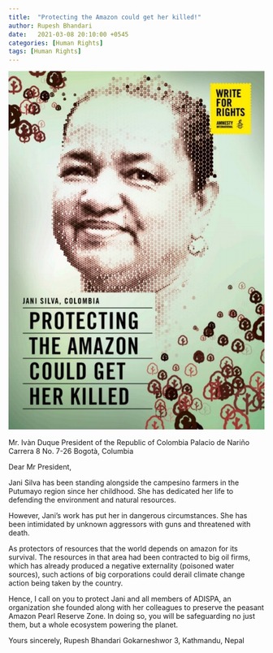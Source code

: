```yaml
---
title:  "Protecting the Amazon could get her killed!"
author: Rupesh Bhandari
date:   2021-03-08 20:10:00 +0545
categories: [Human Rights] 
tags: [Human Rights] 
---
```


![Jani Silva](/assets/img/humanrights/jani_silva.jpg)

Mr. Ivàn Duque
President of the Republic of Colombia
Palacio de Nariño
Carrera 8 No. 7-26
Bogotà, Columbia

Dear Mr President,

Jani Silva has been standing alongside the campesino farmers in the Putumayo region since her childhood. She has dedicated her life to defending the environment and natural resources.

However, Jani’s work has put her in dangerous circumstances. She has been intimidated by unknown aggressors with guns and threatened with death.

As protectors of resources that the world depends on amazon for its survival. The resources in that area had been contracted to big oil firms, which has already produced a negative externality (poisoned water sources), such actions of big corporations could derail climate change action being taken by the country.

Hence, I call on you to protect Jani and all members of ADISPA, an organization she founded along with her colleagues to preserve the peasant Amazon Pearl Reserve Zone. In doing so, you will be safeguarding no just them, but a whole ecosystem powering the planet.

Yours sincerely,
Rupesh Bhandari
Gokarneshwor 3, Kathmandu,
Nepal
